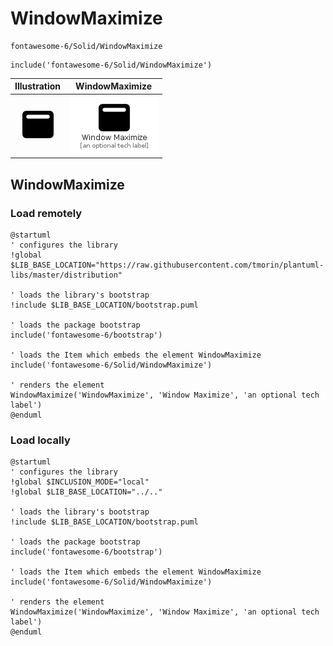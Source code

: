 # WindowMaximize


```text
fontawesome-6/Solid/WindowMaximize
```

```text
include('fontawesome-6/Solid/WindowMaximize')
```



| Illustration | WindowMaximize |
| :---: | :---: |
| ![illustration for Illustration](../../fontawesome-6/Solid/WindowMaximize.png) | ![illustration for WindowMaximize](../../fontawesome-6/Solid/WindowMaximize.Local.png) |




## WindowMaximize

### Load remotely
```plantuml
@startuml
' configures the library
!global $LIB_BASE_LOCATION="https://raw.githubusercontent.com/tmorin/plantuml-libs/master/distribution"

' loads the library's bootstrap
!include $LIB_BASE_LOCATION/bootstrap.puml

' loads the package bootstrap
include('fontawesome-6/bootstrap')

' loads the Item which embeds the element WindowMaximize
include('fontawesome-6/Solid/WindowMaximize')

' renders the element
WindowMaximize('WindowMaximize', 'Window Maximize', 'an optional tech label')
@enduml
```

### Load locally
```plantuml
@startuml
' configures the library
!global $INCLUSION_MODE="local"
!global $LIB_BASE_LOCATION="../.."

' loads the library's bootstrap
!include $LIB_BASE_LOCATION/bootstrap.puml

' loads the package bootstrap
include('fontawesome-6/bootstrap')

' loads the Item which embeds the element WindowMaximize
include('fontawesome-6/Solid/WindowMaximize')

' renders the element
WindowMaximize('WindowMaximize', 'Window Maximize', 'an optional tech label')
@enduml
```

